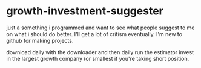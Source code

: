 # growth-investment-suggester

just a something i programmed and want to see what people suggest to me on what i should do better.
I'll get a lot of critism eventually.
I'm new to github for making projects.

download daily with the downloader and then daily run the estimator invest in the largest growth company (or smallest if you're taking short
position.
